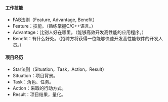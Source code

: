 #### 工作技能

- FAB法则（Feature, Advantage, Benefit）
- Feature：技能。（熟练掌握C/C++语言。）
- Advantage：比别人好在哪里。（能够高效开发高性能的应用程序。）
- Benefit：有什么好处。（招聘方将获得一位能够快速开发高性能软件的开发人员‌。）

#### 项目经历

- Star法则（Situation，Task，Action，Result）
- Situation：项目背景。
- Task：角色、任务。
- Action：采取的行动方式。
- Result：项目结果，量化。


